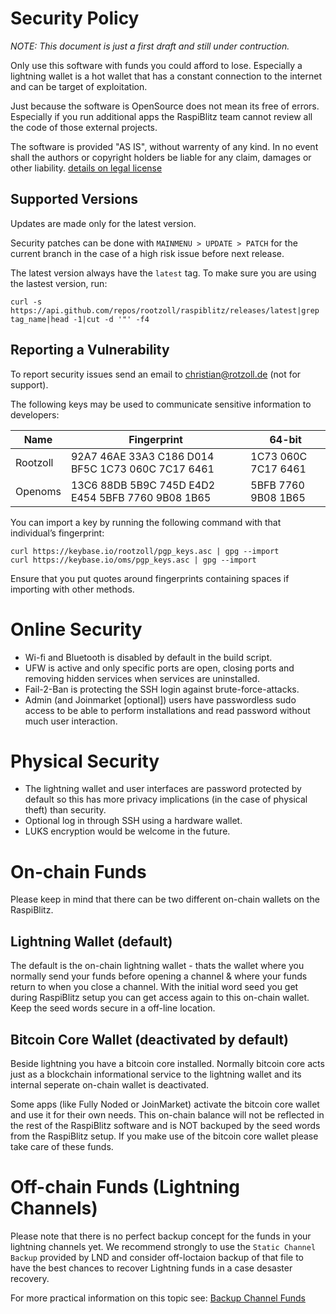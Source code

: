 # Security Policy

*NOTE: This document is just a first draft and still under contruction.*

Only use this software with funds you could afford to lose. Especially a lightning wallet is a hot wallet that has a constant connection to the internet and can be target of exploitation.

Just because the software is OpenSource does not mean its free of errors. Especially if you run additional apps the RaspiBlitz team cannot review all the code of those external projects.

The software is provided "AS IS", without warrenty of any kind. In no event shall the
authors or copyright holders be liable for any claim, damages or other
liability. [details on legal license](LICENSE.md)

## Supported Versions

Updates are made only for the latest version.

Security patches can be done with `MAINMENU > UPDATE > PATCH` for the current branch in the case of a high risk issue before next release.

The latest version always have the `latest` tag. To make sure you are using the lastest version, run:
```
curl -s https://api.github.com/repos/rootzoll/raspiblitz/releases/latest|grep tag_name|head -1|cut -d '"' -f4
```

## Reporting a Vulnerability

To report security issues send an email to christian@rotzoll.de (not for support).

The following keys may be used to communicate sensitive information to developers:

| Name | Fingerprint | 64-bit |
|------|-------------|--------|
|Rootzoll|92A7 46AE 33A3 C186 D014 BF5C 1C73 060C 7C17 6461|1C73 060C 7C17 6461|
|Openoms|13C6 88DB 5B9C 745D E4D2 E454 5BFB 7760 9B08 1B65|5BFB 7760 9B08 1B65|

You can import a key by running the following command with that individual’s fingerprint:
```
curl https://keybase.io/rootzoll/pgp_keys.asc | gpg --import
curl https://keybase.io/oms/pgp_keys.asc | gpg --import
```
Ensure that you put quotes around fingerprints containing spaces if importing with other methods.

# Online Security

* Wi-fi and Bluetooth is disabled by default in the build script.
* UFW is active and only specific ports are open, closing ports and removing hidden services when services are uninstalled.
* Fail-2-Ban is protecting the SSH login against brute-force-attacks.
* Admin (and Joinmarket [optional]) users have passwordless sudo access to be able to perform installations and read password without much user interaction.

# Physical Security

* The lightning wallet and user interfaces are password protected by default so this has more privacy implications (in the case of physical theft) than security.
* Optional log in through SSH using a hardware wallet.
* LUKS encryption would be welcome in the future.

# On-chain Funds

Please keep in mind that there can be two different on-chain wallets on the RaspiBlitz.

## Lightning Wallet (default)

The default is the on-chain lightning wallet - thats the wallet where you normally send your funds before opening a channel & where your funds return to when you close a channel. With the initial word seed you get during RaspiBlitz setup you can get access again to this on-chain wallet. Keep the seed words secure in a off-line location.

## Bitcoin Core Wallet (deactivated by default)

Beside lightning you have a bitcoin core installed. Normally bitcoin core acts just as a blockchain informational service to the lightning wallet and its internal seperate on-chain wallet is deactivated. 

Some apps (like Fully Noded or JoinMarket) activate the bitcoin core wallet and use it for their own needs. This on-chain balance will not be reflected in the rest of the RaspiBlitz software and is NOT backuped by the seed words from the RaspiBlitz setup. If you make use of the bitcoin core wallet please take care of these funds. 

# Off-chain Funds (Lightning Channels)

Please note that there is no perfect backup concept for the funds in your lightning channels yet. We recommend strongly to use the `Static Channel Backup` provided by LND and consider off-loctaion backup of that file to have the best chances to recover Lightning funds in a case desaster recovery.

For more practical information on this topic see: [Backup Channel Funds](README.md#backup-for-on-chain---channel-funds)
